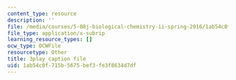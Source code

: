 ```yaml
---
content_type: resource
description: ''
file: /media/courses/5-08j-biological-chemistry-ii-spring-2016/1ab54c0f715b5675bef3fe3f8634d7df_HOXw6_ztAqQ.vtt
file_type: application/x-subrip
learning_resource_types: []
ocw_type: OCWFile
resourcetype: Other
title: 3play caption file
uid: 1ab54c0f-715b-5675-bef3-fe3f8634d7df
---
```

